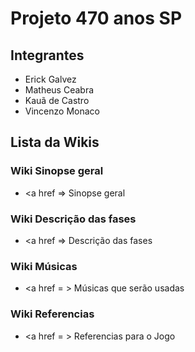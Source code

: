 # Projeto 470 anos SP

## Integrantes

* Erick Galvez
* Matheus Ceabra
* Kauã de Castro
* Vincenzo Monaco

## Lista da Wikis

### Wiki Sinopse geral
* <a href => Sinopse geral

### Wiki Descrição das fases 
* <a href => Descrição das fases 

### Wiki Músicas
* <a href =  > Músicas que serão usadas

### Wiki Referencias
* <a href = > Referencias para o Jogo

